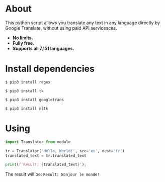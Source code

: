 # About
<p>This python script allows you translate any text in any language directly by Google Translate, without using paid API servicesces. <br>

+ <b>No limits.</b>
+ <b>Fully free.</b>
+ <b>Supports all 7,151 languages.</b>

</p>

# Install dependencies
```$
$ pip3 install regex
```
```
$ pip3 install tk
```
```
$ pip3 install googletrans
```
```
$ pip3 install nltk
```

# Using
```python
import Translator from module

tr = Translator('Hello, World!', src='en', dest='fr')
translated_text = tr.translated_text

print(f'Result: {translated_text}');

```
The result will be:
``` Result: Bonjour le monde! ```
